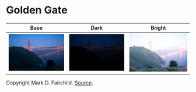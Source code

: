 # Golden Gate

| Base | Dark | Bright |
|:--:|:--:|:--:|
| ![base](4.jpg) | ![dark](1.jpg) | ![bright](7.jpg) |

Copyright Mark D. Fairchild. [Source](http://rit-mcsl.org/fairchild//HDR.html).